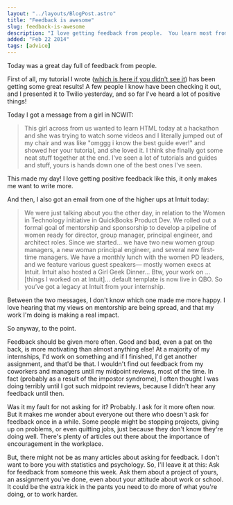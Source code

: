 ```yaml
---
layout: "../layouts/BlogPost.astro"
title: "Feedback is awesome"
slug: feedback-is-awesome
description: "I love getting feedback from people.  You learn most from it."
added: "Feb 22 2014"
tags: [advice]
---
```


Today was a great day full of feedback from people.

First of all, my tutorial I wrote ([which is here if you didn't see it](http://cassidoo.github.io/html/css/tutorial/2014/02/10/html-css-tutorial.html)) has been getting some great results!
A few people I know have been checking it out, and I presented it to Twilio yesterday, and so far I've heard a lot of positive things!

Today I got a message from a girl in NCWIT:

> This girl across from us wanted to learn HTML today at a hackathon and she was trying to watch some videos and I literally jumped out of my chair and was like "omggg i know the best guide ever!" and showed her your tutorial, and she loved it. I think she finally got some neat stuff together at the end.
> I've seen a lot of tutorials and guides and stuff, yours is hands down one of the best ones I've seen.

This made my day! I love getting positive feedback like this, it only makes me want to write more.

And then, I also got an email from one of the higher ups at Intuit today:

> We were just talking about you the other day, in relation to the Women in Technology initiative in QuickBooks Product Dev. We rolled out a formal goal of mentorship and sponsorship to develop a pipeline of women ready for director, group manager, principal engineer, and architect roles. Since we started... we have two new women group managers, a new woman principal engineer, and several new first-time managers. We have a monthly lunch with the women PD leaders, and we feature various guest speakers— mostly women execs at Intuit. Intuit also hosted a Girl Geek Dinner...
> Btw, your work on ...[things I worked on at Intuit]... default template is now live in QBO. So you’ve got a legacy at Intuit from your internship.

Between the two messages, I don't know which one made me more happy. I love hearing that my views on mentorship are being spread, and that my work I'm doing is making a real impact.

So anyway, to the point.

Feedback should be given more often. Good and bad, even a pat on the back, is more motivating than almost anything else! At a majority of my internships, I'd work on something and if I finished, I'd get another assignment, and that'd be that.
I wouldn't find out feedback from my coworkers and managers until my midpoint reviews, most of the time.
In fact (probably as a result of the impostor syndrome), I often thought I was doing terribly until I got such midpoint reviews, because I didn't hear any feedback until then.

Was it my fault for not asking for it? Probably. I ask for it more often now. But it makes me wonder about everyone out there who doesn't ask for feedback once in a while.
Some people might be stopping projects, giving up on problems, or even quitting jobs, just because they don't know they're doing well. There's plenty of articles out there about the importance of encouragement in the workplace.

But, there might not be as many articles about asking for feedback. I don't want to bore you with statistics and psychology. So, I'll leave it at this: Ask for feedback from someone this week.
Ask them about a project of yours, an assignment you've done, even about your attitude about work or school. It could be the extra kick in the pants you need to do more of what you're doing, or to work harder.
